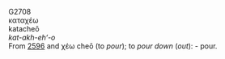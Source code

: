 G2708  
καταχέω  
katacheō  
*kat-akh-eh‘-o*  
From [2596](g2596) and χέω cheō (to *pour*); to *pour* *down* (*out*): -
pour.  
